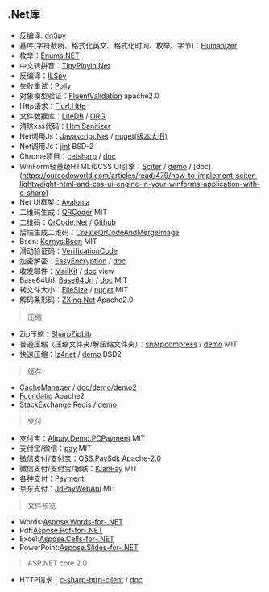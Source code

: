 ## .Net库

- 反编译: [dnSpy](https://github.com/0xd4d/dnSpy)
- 基库(字符截断、格式化英文、格式化时间、枚举、字节)：[Humanizer](https://github.com/Humanizr/Humanizer)
- 枚举：[Enums.NET](https://github.com/TylerBrinkley/Enums.NET)
- 中文转拼音：[TinyPinyin.Net](https://github.com/hstarorg/TinyPinyin.Net)
- 反编译：[ILSpy](https://github.com/icsharpcode/ILSpy)
- 失败重试：[Polly](https://github.com/App-vNext/Polly)
- 对象模型验证：[FluentValidation](https://github.com/JeremySkinner/FluentValidation) apache2.0
- Http请求：[Flurl.Http](https://www.nuget.org/packages/Flurl.Http/)
- 文件数据库：[LiteDB](https://www.nuget.org/packages/LiteDB/) / [ORG](https://www.litedb.org/)
- 清除xss代码：[HtmlSanitizer](https://github.com/mganss/HtmlSanitizer)
- Net调用Js：[Javascript.Net](https://github.com/JavascriptNet/Javascript.Net) / [nuget(版本太旧)](https://www.nuget.org/packages/Noesis.Javascript/)
- Net调用Js：[jint](https://github.com/sebastienros/jint) BSD-2
- Chrome项目：[cefsharp](https://github.com/cefsharp/cefsharp) / [doc](https://www.codeproject.com/Articles/1058700/Embedding-Chrome-in-your-Csharp-App-using-CefSharp)
- WinForm轻量级HTML和CSS UI引擎：[Sciter](https://github.com/MISoftware/SciterSharp) / [demo](https://www.codeproject.com/Articles/1057199/Sciter-HTML-Csharp-based-desktop-apps-walkthrough) / [doc]
(https://ourcodeworld.com/articles/read/479/how-to-implement-sciter-lightweight-html-and-css-ui-engine-in-your-winforms-application-with-c-sharp)
- Net UI框架：[Avalonia](https://github.com/AvaloniaUI/Avalonia)
- 二维码生成：[QRCoder](https://github.com/codebude/QRCoder) MIT
- 二维码：[QrCode.Net](https://www.nuget.org/packages/QrCode.Net/) / [Github](https://github.com/Alxandr/QrCode.Net)
- 后端生成二维码：[CreateQrCodeAndMergeImage](https://github.com/AkonCoder/CreateQrCodeAndMergeImage)
- Bson: [Kernys.Bson](https://github.com/kernys/Kernys.Bson) MIT
- 滑动验证码：[VerificationCode](https://github.com/eatage/VerificationCode)
- 加密解密：[EasyEncryption](https://www.nuget.org/packages/EasyEncryption/) / [doc](https://github.com/polischuk/EasyEncryption/wiki/Usage-wiki)
- 收发邮件：[MailKit](https://www.nuget.org/packages/MailKit/) / [doc](https://github.com/jstedfast/MailKit) view
- Base64Url: [Base64Url](https://www.nuget.org/packages/Base64Url/) / [doc](https://github.com/chaowlert/base64url) MIT
- 转文件大小：[FileSize](https://www.nuget.org/packages/FileSize/) / [nuget](https://github.com/StevePotter/FileSize) MIT
- 解码条形码：[ZXing.Net](https://github.com/micjahn/ZXing.Net) Apache2.0


> 压缩

- Zip压缩：[SharpZipLib](https://github.com/icsharpcode/SharpZipLib)
- 普通压缩（压缩文件夹/解压缩文件夹）：[sharpcompress](https://www.nuget.org/packages/SharpCompress/) / [demo](https://github.com/adamhathcock/sharpcompress/blob/master/USAGE.md) MIT
- 快速压缩：[lz4net](https://github.com/MiloszKrajewski/lz4net) / [demo](https://github.com/MiloszKrajewski/lz4net#use-with-streams) BSD2


> 缓存

- [CacheManager](https://github.com/MichaCo/CacheManager) / [doc/demo](http://cachemanager.michaco.net/documentation/CacheManagerGettingStarted)/[demo2](https://github.com/MichaCo/CacheManager/blob/master/samples/CacheManager.Examples/Program.cs#L79)
- [Foundatio](https://github.com/FoundatioFx/Foundatio) Apache2
- [StackExchange.Redis](https://github.com/StackExchange/StackExchange.Redis) / [demo](https://stackexchange.github.io/StackExchange.Redis/Basics)


> 支付

- 支付宝：[Alipay.Demo.PCPayment](https://github.com/stulzq/Alipay.Demo.PCPayment) MIT
- 支付宝/微信：[pay](https://github.com/yansongda/pay) MIT
- 微信支付/支付宝：[OSS.PaySdk](https://github.com/KevinWG/OSS.PaySdk) Apache-2.0
- 微信支付/支付宝/银联：[ICanPay](https://github.com/Varorbc/ICanPay) MIT
- 各种支付：[Payment](https://github.com/Essensoft/Payment)
- 京东支付：[JdPayWebApi](https://github.com/lousaibiao/JdPayWebApi) MIT


> 文件预览

- Words:[Aspose.Words-for-.NET](https://github.com/aspose-words/Aspose.Words-for-.NET)
- Pdf:[Aspose.Pdf-for-.NET](https://github.com/aspose-pdf/Aspose.Pdf-for-.NET)
- Excel:[Aspose.Cells-for-.NET](https://github.com/aspose-cells/Aspose.Cells-for-.NET)
- PowerPoint:[Aspose.Slides-for-.NET](https://github.com/aspose-slides/Aspose.Slides-for-.NET)


> ASP.NET core 2.0
- HTTP请求：[c-sharp-http-client](https://github.com/yaroncon/c-sharp-http-client) / [doc](http://www.codescales.com/)